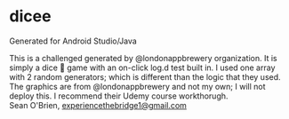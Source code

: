 # dicee
Generated for Android Studio/Java

This is a challenged generated by @londonappbrewery organization.  It is simply a dice 🎲 game with an on-click log.d test built in.  I used one array with 2 random generators; which is different than the logic that they used.  The graphics are from @londonappbrewery and not my own; I will not deploy this.  I recommend their Udemy course workthorugh.  
Sean O'Brien, experiencethebridge1@gmail.com  
